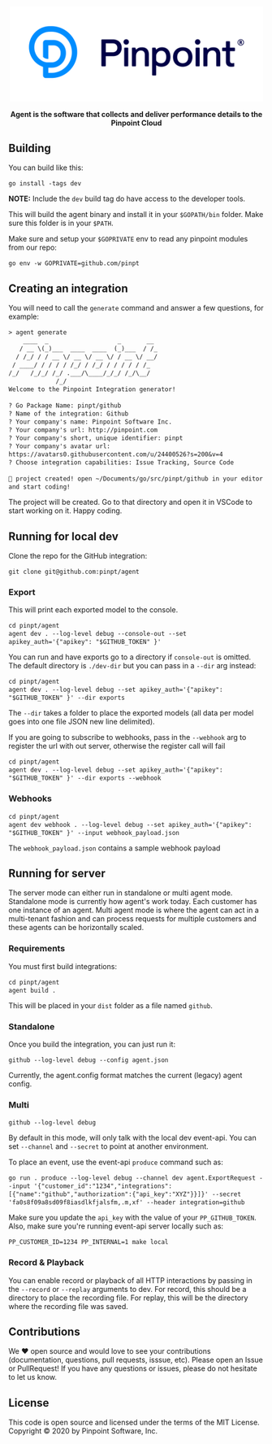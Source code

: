 <div align="center">
	<img width="500" src=".github/logo.svg" alt="pinpt-logo">
</div>

<p align="center" color="#6a737d">
	<strong>Agent is the software that collects and deliver performance details to the Pinpoint Cloud</strong>
</p>


## Building

You can build like this:

```
go install -tags dev
```
**NOTE:** Include the `dev` build tag do have access to the developer tools.

This will build the agent binary and install it in your `$GOPATH/bin` folder. Make sure this folder is in your `$PATH`.

Make sure and setup your `$GOPRIVATE` env to read any pinpoint modules from our repo:

```
go env -w GOPRIVATE=github.com/pinpt
```

## Creating an integration

You will need to call the `generate` command and answer a few questions, for example:

```
> agent generate
    ____  _                   _       __ 
   / __ \(_)___  ____  ____  (_)___  / /_
  / /_/ / / __ \/ __ \/ __ \/ / __ \/ __/
 / ____/ / / / / /_/ / /_/ / / / / / /_  
/_/   /_/_/ /_/ .___/\____/_/_/ /_/\__/  
             /_/                         
Welcome to the Pinpoint Integration generator!

? Go Package Name: pinpt/github
? Name of the integration: Github
? Your company's name: Pinpoint Software Inc.
? Your company's url: http://pinpoint.com
? Your company's short, unique identifier: pinpt
? Your company's avatar url: https://avatars0.githubusercontent.com/u/24400526?s=200&v=4
? Choose integration capabilities: Issue Tracking, Source Code

🎉 project created! open ~/Documents/go/src/pinpt/github in your editor and start coding!

```

The project will be created. Go to that directory and open it in VSCode to start working on it. Happy coding.

## Running for local dev

Clone the repo for the GitHub integration:

```
git clone git@github.com:pinpt/agent
```

### Export

This will print each exported model to the console.

```
cd pinpt/agent
agent dev . --log-level debug --console-out --set apikey_auth='{"apikey": "$GITHUB_TOKEN" }'
```

You can run and have exports go to a directory if `console-out` is omitted. The default directory is `./dev-dir` but you can pass in a `--dir` arg instead:

```
cd pinpt/agent
agent dev . --log-level debug --set apikey_auth='{"apikey": "$GITHUB_TOKEN" }' --dir exports
```

The `--dir` takes a folder to place the exported models (all data per model goes into one file JSON new line delimited).

If you are going to subscribe to webhooks, pass in the `--webhook` arg to register the url with out server, otherwise the register call will fail

```
cd pinpt/agent
agent dev . --log-level debug --set apikey_auth='{"apikey": "$GITHUB_TOKEN" }' --dir exports --webhook
```

### Webhooks

```
cd pinpt/agent
agent dev webhook . --log-level debug --set apikey_auth='{"apikey": "$GITHUB_TOKEN" }' --input webhook_payload.json
```

The `webhook_payload.json` contains a sample webhook payload 


## Running for server

The server mode can either run in standalone or multi agent mode.  Standalone mode is currently how agent's work today.  Each customer has one instance of an agent.  Multi agent mode is where the agent can act in a multi-tenant fashion and can process requests for multiple customers and these agents can be horizontally scaled.

### Requirements

You must first build integrations:

```
cd pinpt/agent
agent build .
```

This will be placed in your `dist` folder as a file named `github`.

### Standalone

Once you build the integration, you can just run it:

```
github --log-level debug --config agent.json
```

Currently, the agent.config format matches the current (legacy) agent config.

### Multi

```
github --log-level debug
```

By default in this mode, will only talk with the local dev event-api. You can set `--channel` and `--secret` to point at another environment.

To place an event, use the event-api `produce` command such as:

```
go run . produce --log-level debug --channel dev agent.ExportRequest --input '{"customer_id":"1234","integrations":[{"name":"github","authorization":{"api_key":"XYZ"}}]}' --secret 'fa0s8f09a8sd09f8iasdlkfjalsfm,.m,xf' --header integration=github
```

Make sure you update the `api_key` with the value of your `PP_GITHUB_TOKEN`.  Also, make sure you're running event-api server locally such as:

```
PP_CUSTOMER_ID=1234 PP_INTERNAL=1 make local
```
### Record & Playback

You can enable record or playback of all HTTP interactions by passing in the `--record` or `--replay` arguments to dev. For record, this should be a directory to place the recording file.  For replay, this will be the directory where the recording file was saved.


## Contributions

We ♥️ open source and would love to see your contributions (documentation, questions, pull requests, isssue, etc). Please open an Issue or PullRequest!  If you have any questions or issues, please do not hesitate to let us know.

## License

This code is open source and licensed under the terms of the MIT License. Copyright &copy; 2020 by Pinpoint Software, Inc.